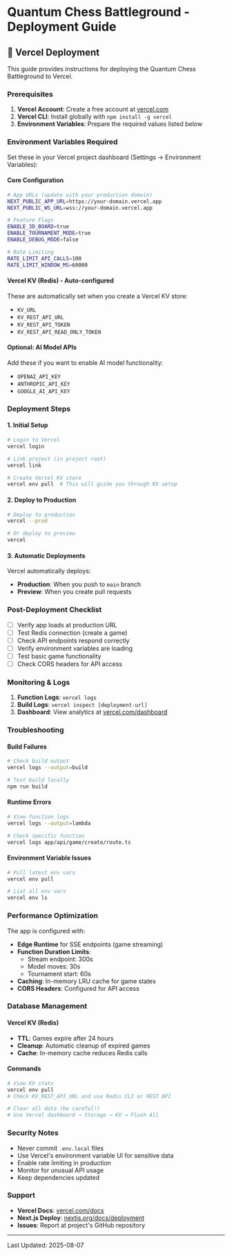 # Quantum Chess Battleground - Deployment Guide

## 🚀 Vercel Deployment

This guide provides instructions for deploying the Quantum Chess Battleground to Vercel.

### Prerequisites

1. **Vercel Account**: Create a free account at [vercel.com](https://vercel.com)
2. **Vercel CLI**: Install globally with `npm install -g vercel`
3. **Environment Variables**: Prepare the required values listed below

### Environment Variables Required

Set these in your Vercel project dashboard (Settings → Environment Variables):

#### Core Configuration
```bash
# App URLs (update with your production domain)
NEXT_PUBLIC_APP_URL=https://your-domain.vercel.app
NEXT_PUBLIC_WS_URL=wss://your-domain.vercel.app

# Feature Flags
ENABLE_3D_BOARD=true
ENABLE_TOURNAMENT_MODE=true
ENABLE_DEBUG_MODE=false

# Rate Limiting
RATE_LIMIT_API_CALLS=100
RATE_LIMIT_WINDOW_MS=60000
```

#### Vercel KV (Redis) - Auto-configured
These are automatically set when you create a Vercel KV store:
- `KV_URL`
- `KV_REST_API_URL`
- `KV_REST_API_TOKEN`
- `KV_REST_API_READ_ONLY_TOKEN`

#### Optional: AI Model APIs
Add these if you want to enable AI model functionality:
- `OPENAI_API_KEY`
- `ANTHROPIC_API_KEY`
- `GOOGLE_AI_API_KEY`

### Deployment Steps

#### 1. Initial Setup
```bash
# Login to Vercel
vercel login

# Link project (in project root)
vercel link

# Create Vercel KV store
vercel env pull  # This will guide you through KV setup
```

#### 2. Deploy to Production
```bash
# Deploy to production
vercel --prod

# Or deploy to preview
vercel
```

#### 3. Automatic Deployments
Vercel automatically deploys:
- **Production**: When you push to `main` branch
- **Preview**: When you create pull requests

### Post-Deployment Checklist

- [ ] Verify app loads at production URL
- [ ] Test Redis connection (create a game)
- [ ] Check API endpoints respond correctly
- [ ] Verify environment variables are loading
- [ ] Test basic game functionality
- [ ] Check CORS headers for API access

### Monitoring & Logs

1. **Function Logs**: `vercel logs`
2. **Build Logs**: `vercel inspect [deployment-url]`
3. **Dashboard**: View analytics at [vercel.com/dashboard](https://vercel.com/dashboard)

### Troubleshooting

#### Build Failures
```bash
# Check build output
vercel logs --output=build

# Test build locally
npm run build
```

#### Runtime Errors
```bash
# View function logs
vercel logs --output=lambda

# Check specific function
vercel logs app/api/game/create/route.ts
```

#### Environment Variable Issues
```bash
# Pull latest env vars
vercel env pull

# List all env vars
vercel env ls
```

### Performance Optimization

The app is configured with:
- **Edge Runtime** for SSE endpoints (game streaming)
- **Function Duration Limits**: 
  - Stream endpoint: 300s
  - Model moves: 30s
  - Tournament start: 60s
- **Caching**: In-memory LRU cache for game states
- **CORS Headers**: Configured for API access

### Database Management

#### Vercel KV (Redis)
- **TTL**: Games expire after 24 hours
- **Cleanup**: Automatic cleanup of expired games
- **Cache**: In-memory cache reduces Redis calls

#### Commands
```bash
# View KV stats
vercel env pull
# Check KV_REST_API_URL and use Redis CLI or REST API

# Clear all data (be careful!)
# Use Vercel dashboard → Storage → KV → Flush All
```

### Security Notes

- Never commit `.env.local` files
- Use Vercel's environment variable UI for sensitive data
- Enable rate limiting in production
- Monitor for unusual API usage
- Keep dependencies updated

### Support

- **Vercel Docs**: [vercel.com/docs](https://vercel.com/docs)
- **Next.js Deploy**: [nextjs.org/docs/deployment](https://nextjs.org/docs/deployment)
- **Issues**: Report at project's GitHub repository

---

Last Updated: 2025-08-07
